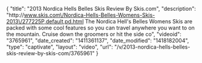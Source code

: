 {
    "title": "2013 Nordica Hells Belles Skis Review By Skis.com",
    "description": "http:\/\/www.skis.com\/Nordica-Hells-Belles-Womens-Skis-2013\/277225P,default,pd.html  The Nordica Hell's Belles Womens Skis are packed with some cool features so you can travel anywhere you want to on the mountain. Cruise down the groomers or hit the side co",
    "videoid": "3765961",
    "date_created": "1411361137",
    "date_modified": "1418182004",
    "type": "captivate",
    "layout": "video",
    "url": "\/v\/2013-nordica-hells-belles-skis-review-by-skis-com\/3765961"
}